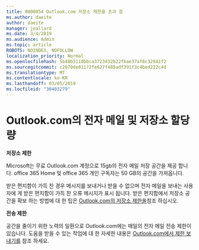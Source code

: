 ```yaml
---
title: 8000054 Outlook.com 저장소 제한을 초과 함
ms.author: daeite
author: daeite
manager: joallard
ms.date: 3/4/2019
ms.audience: Admin
ms.topic: article
ROBOTS: NOINDEX, NOFOLLOW
localization_priority: Normal
ms.openlocfilehash: 5b48b311dbbca3723432b22fbae37af8c32941f2
ms.sourcegitcommit: c2070de81172fe627f489adf391f3c4bed222c4d
ms.translationtype: MT
ms.contentlocale: ko-KR
ms.lasthandoff: 03/05/2019
ms.locfileid: "30403279"
---
```

# <a name="email-and-storage-quota-in-outlookcom"></a>Outlook.com의 전자 메일 및 저장소 할당량

**저장소 제한**

Microsoft는 무료 Outlook.com 계정으로 15gb의 전자 메일 저장 공간을 제공 합니다. office 365 Home 및 office 365 개인 구독자는 50 GB의 공간을 가져옵니다.
  
받은 편지함이 가득 찬 경우 메시지를 보내거나 받을 수 없으며 전자 메일을 보내는 사용자에 게 받은 편지함이 가득 찬 오류 메시지가 표시 됩니다. 받은 편지함에서 저장소 공간을 확보 하는 방법에 대 한 팁은 [Outlook.com의 저장소 제한을](https://go.microsoft.com/fwlink/p/?linkid=2001900&amp;clcid=0x409)참조 하십시오.

**전송 제한**

공간을 줄이기 위한 노력의 일환으로 Outlook.com에는 매일의 전자 메일 전송 제한이 있습니다. 도움을 받을 수 있는 작업에 대 한 자세한 내용은 [Outlook.com에서 제한 보내기를](https://support.office.com/article/279ee200-594c-40f0-9ec8-bb6af7735c2e) 참조 하세요.